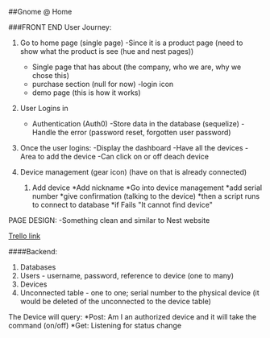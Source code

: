 ##Gnome @ Home

###FRONT END
User Journey: 

1. Go to home page (single page)
	-Since it is a product page (need to show what the product is see (hue and nest pages))
	- Single page that has about (the company, who we are, why we chose this)
	- purchase section (null for now)
	-login icon
	- demo page (this is how it works)



2. User Logins in
	- Authentication (Auth0)
	-Store data in the database (sequelize)
	-Handle the error (password reset, forgotten user password)
	
3. Once the user logins: 
	-Display the dashboard
	-Have all the devices
	-Area to add the device
	-Can click on or off deach device

4. Device management (gear icon) (have on that is already connected)
	1. Add device
		*Add nickname
		*Go into device management
		*add serial number
		*give confirmation (talking to the device)
		*then a script runs to connect to database
		*if Fails "It cannot find device"

PAGE DESIGN: 
-Something clean and similar to Nest website

[Trello link](https://trello.com/b/yoNf9XeJ/tasks-gnome-home)

####Backend: 

1. Databases
  1. Users - username, password, reference to device (one to many)
  2. Devices 
  3. Unconnected table - one to one; serial number to the physical device (it would be deleted of the unconnected to the device table)

The Device will query: 
	*Post: Am I an authorized device and it will take the command (on/off)
	*Get: Listening for status change



